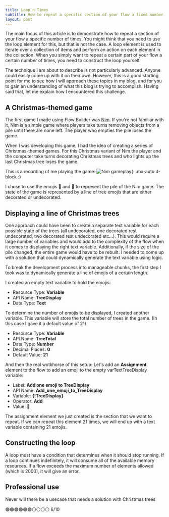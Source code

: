 ```yaml
---
title: Loop n Times
subtitle: How to repeat a specific section of your flow a fixed number of times
layout: post
---
```


The main focus of this article is to demonstrate how to repeat a section of your flow a specific number of times. You might think that you need to use the loop element for this, but that is not the case. A loop element is used to iterate over a collection of items and perform an action on each element in the collection. When you simply want to repeat a certain part of your flow a certain number of times, you need to construct the loop yourself.

The technique I am about to describe is not particularly advanced. Anyone could easily come up with it on their own. However, this is a good starting point for me to see how I will approach these topics in my blog, and for you to gain an understanding of what this blog is trying to accomplish. Having said that, let me explain how I encountered this challenge.

## A Christmas-themed game

The first game I made using Flow Builder was [Nim](https://en.wikipedia.org/wiki/Nim). If you're not familiar with it, Nim is a simple game where players take turns removing objects from a pile until there are none left. The player who empties the pile loses the game.

When I was developing this game, I had the idea of creating a series of Christmas-themed games. For this Christmas variant of Nim the player and the computer take turns decorating Christmas trees and who lights up the last Christmas tree loses the game.

This is a recording of me playing the game:
![Nim gameplay](/assets/img/nimgameplay.gif){: .mx-auto.d-block :}

I chose to use the emojis 🎄 and 🌲 to represent the pile of the Nim game. The state of the game is represented by a line of tree emojis that are either decorated or undecorated.

## Displaying a line of Christmas trees

One approach could have been to create a separate text variable for each possible state of the trees (all undecorated, one decorated rest undecorated, two decorated rest undecorated etc...). This would require a large number of variables and would add to the complexity of the flow when it comes to displaying the right text variable. Additionally, if the size of the pile changed, the entire game would have to be rebuilt. I needed to come up with a solution that could dynamically generate the text variable using logic.

To break the development process into manageable chunks, the first step I took was to dynamically generate a line of emojis of a certain length.

I created an empty text variable to hold the emojis:

- Resource Type: **Variable**
- API Name: **TreeDisplay**
- Data Type: **Text**
  
To determine the number of emojis to be displayed, I created another variable. This variable will store the total number of trees in the game. (In this case I gave it a default value of 21)

- Resource Type: **Variable**
- API Name: **TreeTotal**
- Data Type: **Number**
- Decimal Places: **0**
- Default Value: **21**

And then the real wotkhorse of this setup: Let's add an **Assignment** element to the flow to add an emoji to the empty varTextTreeDisplay variable:
- Label: **Add one emoji to TreeDisplay**
- API Name: **Add_one_emoji_to_TreeDisplay**
- Variable: **{!TreeDisplay}**
- Operator: **Add**
- Value: **🌲**

The assignment element we just created is the section that we want to repeat. If we can repeat this element 21 times, we will end up with a text variable containing 21 emojis. 

## Constructing the loop

A loop must have a condition that determines when it should stop running. If a loop continues indefinitely, it will consume all of the available memory resources. If a flow exceeds the maximum number of elements allowed (which is 2000), it will give an error.


## Professional use

Never will there be a usecase that needs a solution with Christmas trees 

🟢🟢🟢🟢🟢🟢⚪⚪⚪⚪ 6/10

